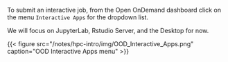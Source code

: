 To submit an interactive job, from the Open OnDemand dashboard click on the menu `Interactive Apps` for the dropdown list.

We will focus on JupyterLab, Rstudio Server, and the Desktop for now.

{{< figure src="/notes/hpc-intro/img/OOD_Interactive_Apps.png" caption="OOD Interactive Apps menu" >}}

